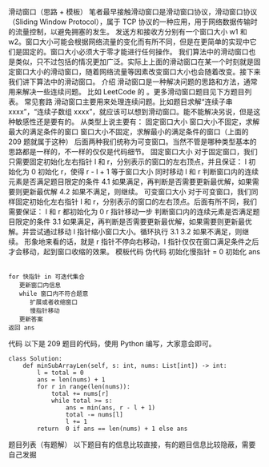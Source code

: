 滑动窗口（思路 + 模板）
笔者最早接触滑动窗口是滑动窗口协议，滑动窗口协议（Sliding Window Protocol），属于 TCP 协议的一种应用，用于网络数据传输时的流量控制，以避免拥塞的发生。 发送方和接收方分别有一个窗口大小 w1 和 w2。窗口大小可能会根据网络流量的变化而有所不同，但是在更简单的实现中它们是固定的。窗口大小必须大于零才能进行任何操作。
我们算法中的滑动窗口也是类似，只不过包括的情况更加广泛。实际上上面的滑动窗口在某一个时刻就是固定窗口大小的滑动窗口，随着网络流量等因素改变窗口大小也会随着改变。接下来我们讲下算法中的滑动窗口。
介绍
滑动窗口是一种解决问题的思路和方法，通常用来解决一些连续问题。 比如 LeetCode 的 。更多滑动窗口题目见下方题目列表。
常见套路
滑动窗口主要用来处理连续问题。比如题目求解“连续子串 xxxx”，“连续子数组 xxxx”，就应该可以想到滑动窗口。能不能解决另说，但是这种敏感性还是要有的。
从类型上说主要有：
固定窗口大小
窗口大小不固定，求解最大的满足条件的窗口
窗口大小不固定，求解最小的满足条件的窗口（上面的 209 题就属于这种）
后面两种我们统称为可变窗口。当然不管是哪种类型基本的思路都是一样的，不一样的仅仅是代码细节。
固定窗口大小
对于固定窗口，我们只需要固定初始化左右指针 l 和 r，分别表示的窗口的左右顶点，并且保证：
l 初始化为 0
初始化 r，使得 r - l + 1 等于窗口大小
同时移动 l 和 r
判断窗口内的连续元素是否满足题目限定的条件
4.1 如果满足，再判断是否需要更新最优解，如果需要则更新最优解
4.2 如果不满足，则继续。
可变窗口大小
对于可变窗口，我们同样固定初始化左右指针 l 和 r，分别表示的窗口的左右顶点。后面有所不同，我们需要保证：
l 和 r 都初始化为 0
r 指针移动一步
判断窗口内的连续元素是否满足题目限定的条件
3.1 如果满足，再判断是否需要更新最优解，如果需要则更新最优解。并尝试通过移动 l 指针缩小窗口大小。循环执行 3.1
3.2 如果不满足，则继续。
形象地来看的话，就是 r 指针不停向右移动，l 指针仅仅在窗口满足条件之后才会移动，起到窗口收缩的效果。
模板代码
伪代码
初始化慢指针 = 0
初始化 ans
​

```
for 快指针 in 可迭代集合
   更新窗口内信息
   while 窗口内不符合题意
      扩展或者收缩窗口
      慢指针移动
   更新答案
返回 ans
```

代码
以下是 209 题目的代码，使用 Python 编写，大家意会即可。

```
class Solution:
    def minSubArrayLen(self, s: int, nums: List[int]) -> int:
        l = total = 0
        ans = len(nums) + 1
        for r in range(len(nums)):
            total += nums[r]
            while total >= s:
                ans = min(ans, r - l + 1)
                total -= nums[l]
                l += 1
        return  0 if ans == len(nums) + 1 else ans
```

题目列表（有题解）
以下题目有的信息比较直接，有的题目信息比较隐蔽，需要自己发掘
​​
​​
​​
​​
​​
​​
​​
​​
​​
​​
​​
​
